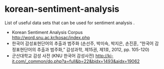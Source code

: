 # korean-sentiment-analysis
List of useful data sets that can be used for sentiment analysis . 

- Korean Sentiment Analysis Corpus http://word.snu.ac.kr/kosac/index.php  
- 한국어 감성표현단어의 추출과 범주화 (손선주, 박미숙, 박지은, 손진훈, “한국어 감정표현단어의 추출과 범주화,” 감성과학,
제15권, 제1호, 2012, pp. 105-120)  
- 군산대학교 감성 사전 (KNU 한국어 감성사전) http://ki-it.com/_common/do.php?a=full&b=22&bidx=1493&aidx=19062
